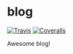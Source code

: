 # blog
[![Travis][build-badge]][build]
[![Coveralls][coveralls-badge]][coveralls]

Awesome blog!

[build-badge]: https://img.shields.io/travis/Valyay/blog/master.png?style=flat-square
[build]: https://travis-ci.org/Valyay/blog

[coveralls-badge]: https://img.shields.io/coveralls/Valyay/blog/master.png?style=flat-square
[coveralls]: https://coveralls.io/github/Valyay/blog